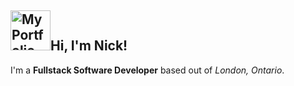 <h2><img src="https://nicholasireland.ca/images/logo.svg" alt="My Portfolio Logo" width="64" height="64"/>Hi, I'm Nick!</h2>

<p>I'm a <strong>Fullstack Software Developer</strong> based out of <em>London, Ontario</em>.</p>
